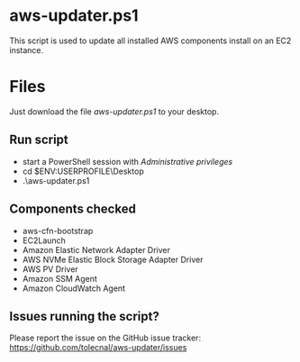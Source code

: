 # aws-updater.ps1

This script is used to update all installed AWS components install on an EC2 instance.

# Files

Just download the file *aws-updater.ps1*  to your desktop.

## Run script

- start a PowerShell session with *Administrative privileges*
- cd $ENV:USERPROFILE\Desktop
- .\aws-updater.ps1

## Components checked

- aws-cfn-bootstrap
- EC2Launch
- Amazon Elastic Network Adapter Driver
- AWS NVMe Elastic Block Storage Adapter Driver
- AWS PV Driver
- Amazon SSM Agent
- Amazon CloudWatch Agent

## Issues running the script?

Please report the issue on the GitHub issue tracker: https://github.com/tolecnal/aws-updater/issues
